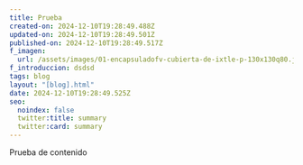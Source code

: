 ```yaml
---
title: Prueba
created-on: 2024-12-10T19:28:49.488Z
updated-on: 2024-12-10T19:28:49.501Z
published-on: 2024-12-10T19:28:49.517Z
f_imagen:
  url: /assets/images/01-encapsuladofv-cubierta-de-ixtle-p-130x130q80.jpeg
f_introduccion: dsdsd
tags: blog
layout: "[blog].html"
date: 2024-12-10T19:28:49.525Z
seo:
  noindex: false
  twitter:title: summary
  twitter:card: summary
---
```

P﻿rueba de contenido